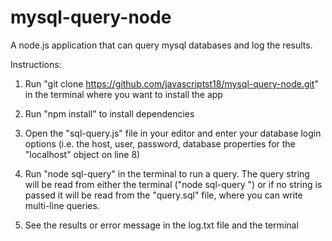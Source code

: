 # mysql-query-node
A node.js application that can query mysql databases and log the results.

Instructions:

1. Run "git clone https://github.com/javascriptst18/mysql-query-node.git" in the terminal where you want to install the app

2. Run "npm install" to install dependencies

3. Open the "sql-query.js" file in your editor and enter your database login options (i.e. the host, user, password, database properties for the "localhost" object on line 8)

4. Run "node sql-query" in the terminal to run a query. The query string will be read from either the terminal ("node sql-query <STRING>") or if no string is passed it will be read from the "query.sql" file, where you can write multi-line queries.

5. See the results or error message in the log.txt file and the terminal
